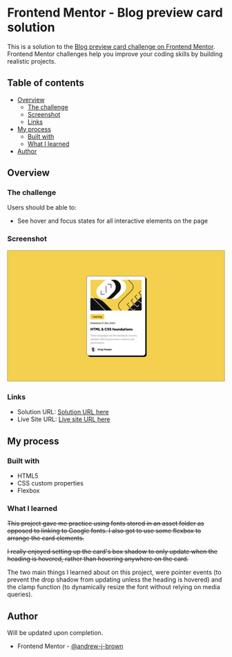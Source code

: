 # Frontend Mentor - Blog preview card solution

This is a solution to the [Blog preview card challenge on Frontend Mentor](https://www.frontendmentor.io/challenges/blog-preview-card-ckPaj01IcS). Frontend Mentor challenges help you improve your coding skills by building realistic projects. 

## Table of contents

- [Overview](#overview)
  - [The challenge](#the-challenge)
  - [Screenshot](#screenshot)
  - [Links](#links)
- [My process](#my-process)
  - [Built with](#built-with)
  - [What I learned](#what-i-learned)
- [Author](#author)

## Overview

### The challenge

Users should be able to:

- See hover and focus states for all interactive elements on the page

### Screenshot

![Screenshot of finished project](assets/images/screenshot.png)

### Links

- Solution URL: [Solution URL here](https://github.com/andrew-j-brown/Blog-Preview-Card)
- Live Site URL: [Live site URL here](https://andrew-j-brown.github.io/Blog-Preview-Card/)

## My process

### Built with

- HTML5
- CSS custom properties
- Flexbox

### What I learned

~~This project gave me practice using fonts stored in an asset folder as opposed to linking to Google fonts. I also got to use some flexbox to arrange the card elements.~~

~~I really enjoyed setting up the card's box shadow to only update when the heading is hovered, rather than hovering anywhere on the card.~~

The two main things I learned about on this project, were pointer events (to prevent the drop shadow from updating unless the heading is hovered) and the clamp function (to dynamically resize the font without relying on media queries).

## Author

Will be updated upon completion.

- Frontend Mentor - [@andrew-j-brown](https://www.frontendmentor.io/profile/andrew-j-brown)
